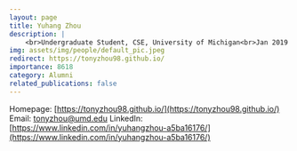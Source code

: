 ```yaml
---
layout: page
title: Yuhang Zhou
description: |
    <br>Undergraduate Student, CSE, University of Michigan<br>Jan 2019 -- May 2020<br><span style='color:blue'>Phd candidate, University of Maryland</span>
img: assets/img/people/default_pic.jpeg
redirect: https://tonyzhou98.github.io/
importance: 8618
category: Alumni
related_publications: false
---
```

Homepage: [https://tonyzhou98.github.io/](https://tonyzhou98.github.io/)
Email: [tonyzhou@umd.edu](mailto:tonyzhou@umd.edu)
LinkedIn: [https://www.linkedin.com/in/yuhangzhou-a5ba16176/](https://www.linkedin.com/in/yuhangzhou-a5ba16176/)
